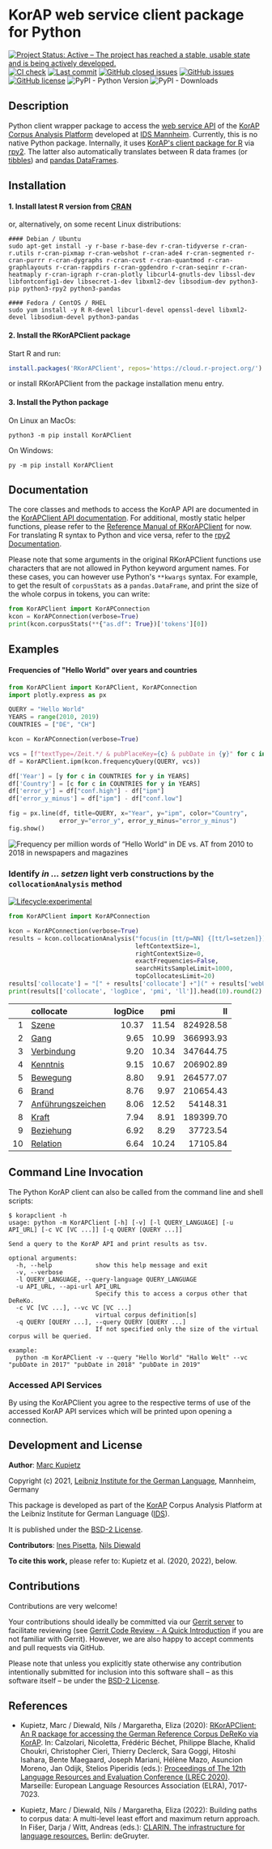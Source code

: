 # KorAP web service client package for Python

[![Project Status: Active – The project has reached a stable, usable state and is being actively developed.](https://www.repostatus.org/badges/latest/active.svg)](https://www.repostatus.org/#active)
[![CI check](https://github.com/KorAP/PythonKorAPClient/workflows/PythonKorAPClient%20CI%20unit%20test/badge.svg)](https://github.com/KorAP/PythonKorAPClient/actions?workflow=PythonKorAPClient%20CI%20unit%20test)
[![Last commit](https://img.shields.io/github/last-commit/KorAP/PythonKorAPClient.svg)](https://github.com/KorAP/PythonKorAPClient/issues)
[![GitHub closed issues](https://img.shields.io/github/issues-raw/KorAP/PythonKorAPClient.svg)](https://github.com/KorAP/PythonKorAPClient/issues)
[![GitHub issues](https://img.shields.io/github/issues-closed-raw/KorAP/PythonKorAPClient.svg)](https://github.com/KorAP/PythonKorAPClient/issues)
[![GitHub license](https://img.shields.io/github/license/KorAP/PythonKorAPClient)](https://github.com/KorAP/PythonKorAPClient/blob/master/LICENSE)
![PyPI - Python Version](https://img.shields.io/pypi/pyversions/KorAPClient)
![PyPI - Downloads](https://img.shields.io/pypi/dm/KorAPClient)
## Description
Python client wrapper package to access the [web service API](https://github.com/KorAP/Kustvakt/wiki) of the [KorAP Corpus Analysis Platform](https://korap.ids-mannheim.de/) developed at [IDS Mannheim](http://www.ids-mannheim.de/).
Currently, this is no native Python package. Internally, it uses [KorAP's client package for R](http://github.com/KorAP/RKorAPClient)
via [rpy2](https://rpy2.github.io/). The latter also automatically translates between R data frames (or [tibbles](https://tibble.tidyverse.org/)) and [pandas DataFrames](https://pandas.pydata.org/docs/reference/api/pandas.DataFrame.html). 

## Installation
#### 1. Install latest R version from [CRAN](https://cran.r-project.org/bin/)
or, alternatively, on some recent Linux distributions:

```shell script
#### Debian / Ubuntu
sudo apt-get install -y r-base r-base-dev r-cran-tidyverse r-cran-r.utils r-cran-pixmap r-cran-webshot r-cran-ade4 r-cran-segmented r-cran-purrr r-cran-dygraphs r-cran-cvst r-cran-quantmod r-cran-graphlayouts r-cran-rappdirs r-cran-ggdendro r-cran-seqinr r-cran-heatmaply r-cran-igraph r-cran-plotly libcurl4-gnutls-dev libssl-dev libfontconfig1-dev libsecret-1-dev libxml2-dev libsodium-dev python3-pip python3-rpy2 python3-pandas

#### Fedora / CentOS / RHEL
sudo yum install -y R R-devel libcurl-devel openssl-devel libxml2-devel libsodium-devel python3-pandas
```

#### 2. Install the RKorAPClient package
Start R and run:
```R
install.packages('RKorAPClient', repos='https://cloud.r-project.org/')
```
or install RKorAPClient from the package installation menu entry.
#### 3. Install the Python package
On Linux an MacOs:
```shell script
python3 -m pip install KorAPClient
```

On Windows:
```shell script
py -m pip install KorAPClient
```

## Documentation
The core classes and methods to access the KorAP API are documented in the [KorAPClient API documentation](https://korap.github.io/PythonKorAPClient/doc/KorAPClient/).
For additional, mostly static helper functions, please refer to the [Reference Manual of RKorAPClient](https://cran.r-project.org/web/packages/RKorAPClient/RKorAPClient.pdf) for now. 
For translating R syntax to Python and vice versa, refer to the [rpy2 Documentation](https://rpy2.github.io/doc/latest/html/index.html).

Please note that some arguments in the original RKorAPClient functions use characters that are not allowed in Python keyword argument names.
For these cases, you can however use Python's `**kwargs` syntax.
For example, to get the result of `corpusStats` as a `pandas.DataFrame`, and print the size of the whole corpus in tokens, you can write:
```python
from KorAPClient import KorAPConnection
kcon = KorAPConnection(verbose=True)
print(kcon.corpusStats(**{"as.df": True})['tokens'][0])
```

## Examples
#### Frequencies of "Hello World" over years and countries
```python
from KorAPClient import KorAPClient, KorAPConnection
import plotly.express as px

QUERY = "Hello World"
YEARS = range(2010, 2019)
COUNTRIES = ["DE", "CH"]

kcon = KorAPConnection(verbose=True)

vcs = [f"textType=/Zeit.*/ & pubPlaceKey={c} & pubDate in {y}" for c in COUNTRIES for y in YEARS]
df = KorAPClient.ipm(kcon.frequencyQuery(QUERY, vcs))

df['Year'] = [y for c in COUNTRIES for y in YEARS]
df['Country'] = [c for c in COUNTRIES for y in YEARS]
df['error_y'] = df["conf.high"] - df["ipm"]
df['error_y_minus'] = df["ipm"] - df["conf.low"]

fig = px.line(df, title=QUERY, x="Year", y="ipm", color="Country",
              error_y="error_y", error_y_minus="error_y_minus")
fig.show()
```
![Frequency per million words of “Hello World“ in DE vs. AT from 2010 to 2018 in newspapers and magazines](figures/hello-world.png)

### Identify *in … setzen* light verb constructions by the `collocationAnalysis` method
[![Lifecycle:experimental](https://lifecycle.r-lib.org/articles/figures/lifecycle-experimental.svg)](https://www.tidyverse.org/lifecycle/#experimental)
```python
from KorAPClient import KorAPConnection

kcon = KorAPConnection(verbose=True)
results = kcon.collocationAnalysis("focus(in [tt/p=NN] {[tt/l=setzen]})",
                                   leftContextSize=1,
                                   rightContextSize=0,
                                   exactFrequencies=False,
                                   searchHitsSampleLimit=1000,
                                   topCollocatesLimit=20)
results['collocate'] = "[" + results['collocate'] +"](" + results['webUIRequestUrl'] +")"
print(results[['collocate', 'logDice', 'pmi', 'll']].head(10).round(2).to_markdown(floatfmt=".2f"))
```
|    | collocate                                                                                                                                                  |   logDice |   pmi |        ll |
|---:|:-----------------------------------------------------------------------------------------------------------------------------------------------------------|----------:|------:|----------:|
|  1 | [Szene](https://korap.ids-mannheim.de/?q=Szene%20focus%28in%20%5btt%2fp%3dNN%5d%20%7b%5btt%2fl%3dsetzen%5d%7d%29&ql=poliqarp)                              |     10.37 | 11.54 | 824928.58 |
|  2 | [Gang](https://korap.ids-mannheim.de/?q=Gang%20focus%28in%20%5btt%2fp%3dNN%5d%20%7b%5btt%2fl%3dsetzen%5d%7d%29&ql=poliqarp)                                |      9.65 | 10.99 | 366993.93 |
|  3 | [Verbindung](https://korap.ids-mannheim.de/?q=Verbindung%20focus%28in%20%5btt%2fp%3dNN%5d%20%7b%5btt%2fl%3dsetzen%5d%7d%29&ql=poliqarp)                    |      9.20 | 10.34 | 347644.75 |
|  4 | [Kenntnis](https://korap.ids-mannheim.de/?q=Kenntnis%20focus%28in%20%5btt%2fp%3dNN%5d%20%7b%5btt%2fl%3dsetzen%5d%7d%29&ql=poliqarp)                        |      9.15 | 10.67 | 206902.89 |
|  5 | [Bewegung](https://korap.ids-mannheim.de/?q=Bewegung%20focus%28in%20%5btt%2fp%3dNN%5d%20%7b%5btt%2fl%3dsetzen%5d%7d%29&ql=poliqarp)                        |      8.80 |  9.91 | 264577.07 |
|  6 | [Brand](https://korap.ids-mannheim.de/?q=Brand%20focus%28in%20%5btt%2fp%3dNN%5d%20%7b%5btt%2fl%3dsetzen%5d%7d%29&ql=poliqarp)                              |      8.76 |  9.97 | 210654.43 |
|  7 | [Anführungszeichen](https://korap.ids-mannheim.de/?q=Anf%c3%bchrungszeichen%20focus%28in%20%5btt%2fp%3dNN%5d%20%7b%5btt%2fl%3dsetzen%5d%7d%29&ql=poliqarp) |      8.06 | 12.52 |  54148.31 |
|  8 | [Kraft](https://korap.ids-mannheim.de/?q=Kraft%20focus%28in%20%5btt%2fp%3dNN%5d%20%7b%5btt%2fl%3dsetzen%5d%7d%29&ql=poliqarp)                              |      7.94 |  8.91 | 189399.70 |
|  9 | [Beziehung](https://korap.ids-mannheim.de/?q=Beziehung%20focus%28in%20%5btt%2fp%3dNN%5d%20%7b%5btt%2fl%3dsetzen%5d%7d%29&ql=poliqarp)                      |      6.92 |  8.29 |  37723.54 |
| 10 | [Relation](https://korap.ids-mannheim.de/?q=Relation%20focus%28in%20%5btt%2fp%3dNN%5d%20%7b%5btt%2fl%3dsetzen%5d%7d%29&ql=poliqarp)                        |      6.64 | 10.24 |  17105.84 |

## Command Line Invocation
The Python KorAP client can also be called from the command line and shell scripts:
```shell script
$ korapclient -h
usage: python -m KorAPClient [-h] [-v] [-l QUERY_LANGUAGE] [-u API_URL] [-c VC [VC ...]] [-q QUERY [QUERY ...]]

Send a query to the KorAP API and print results as tsv.

optional arguments:
  -h, --help            show this help message and exit
  -v, --verbose
  -l QUERY_LANGUAGE, --query-language QUERY_LANGUAGE
  -u API_URL, --api-url API_URL
                        Specify this to access a corpus other that DeReKo.
  -c VC [VC ...], --vc VC [VC ...]
                        virtual corpus definition[s]
  -q QUERY [QUERY ...], --query QUERY [QUERY ...]
                        If not specified only the size of the virtual corpus will be queried.

example:
  python -m KorAPClient -v --query "Hello World" "Hallo Welt" --vc "pubDate in 2017" "pubDate in 2018" "pubDate in 2019"
```

### Accessed API Services
By using the KorAPClient you agree to the respective terms of use of the accessed KorAP API services which will be printed upon opening a connection.

## Development and License

**Author**: [Marc Kupietz](http://www1.ids-mannheim.de/zfo/personal/kupietz/)

Copyright (c) 2021, [Leibniz Institute for the German Language](http://www.ids-mannheim.de/), Mannheim, Germany

This package is developed as part of the [KorAP](http://korap.ids-mannheim.de/)
Corpus Analysis Platform at the Leibniz Institute for German Language
([IDS](http://www.ids-mannheim.de/)).

It is published under the [BSD-2 License](LICENSE.txt).

**Contributors**: [Ines Pisetta](https://github.com/inlpi), [Nils Diewald]((https://github.com/akron))

**To cite this work,** please refer to: Kupietz et al. (2020, 2022), below.

## Contributions

Contributions are very welcome!

Your contributions should ideally be committed via our [Gerrit server](https://korap.ids-mannheim.de/gerrit/)
to facilitate reviewing (see [Gerrit Code Review - A Quick Introduction](https://korap.ids-mannheim.de/gerrit/Documentation/intro-quick.html)
if you are not familiar with Gerrit). However, we are also happy to accept comments and pull requests
via GitHub.

Please note that unless you explicitly state otherwise any
contribution intentionally submitted for inclusion into this software shall –
as this software itself – be under the [BSD-2 License](LICENSE.txt).

## References

- Kupietz, Marc / Diewald, Nils / Margaretha, Eliza (2020): [RKorAPClient: An R package for accessing the German Reference Corpus DeReKo via KorAP](http://www.lrec-conf.org/proceedings/lrec2020/pdf/2020.lrec-1.867.pdf). In: Calzolari, Nicoletta, Frédéric Béchet, Philippe Blache, Khalid Choukri, Christopher Cieri,  Thierry Declerck, Sara Goggi, Hitoshi Isahara, Bente Maegaard, Joseph Mariani, Hélène Mazo, Asuncion Moreno, Jan Odijk, Stelios Piperidis (eds.): [Proceedings of The 12th Language Resources and Evaluation Conference (LREC 2020)](http://www.lrec-conf.org/proceedings/lrec2020/LREC-2020.pdf). Marseille: European Language Resources Association (ELRA), 7017-7023.

- Kupietz, Marc / Diewald, Nils / Margaretha, Eliza (2022): Building paths to corpus data: A multi-level least effort and maximum return approach. In Fišer, Darja / Witt, Andreas (eds.): [CLARIN. The infrastructure for language resources.](https://www.degruyter.com/document/isbn/9783110767377/html) Berlin: deGruyter.
